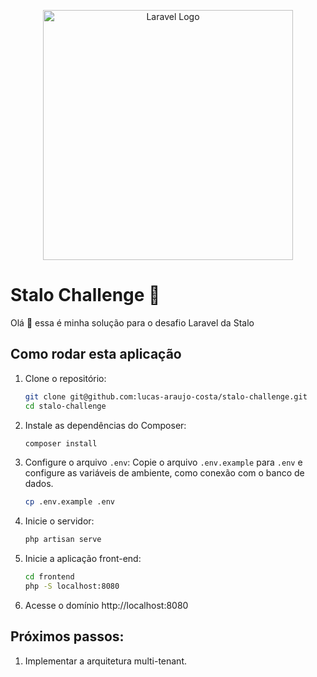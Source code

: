 <p align="center"><a href="https://laravel.com" target="_blank"><img src="https://raw.githubusercontent.com/laravel/art/master/logo-lockup/5%20SVG/2%20CMYK/1%20Full%20Color/laravel-logolockup-cmyk-red.svg" width="400" alt="Laravel Logo"></a></p>

# Stalo Challenge 🚀

Olá 👋 essa é minha solução para o desafio Laravel da Stalo

## Como rodar esta aplicação

1. Clone o repositório:
    ```bash
    git clone git@github.com:lucas-araujo-costa/stalo-challenge.git
    cd stalo-challenge
    ```
2. Instale as dependências do Composer:

    ```bash
    composer install
    ```

3. Configure o arquivo `.env`: Copie o arquivo `.env.example` para `.env` e configure as variáveis de ambiente, como conexão com o banco de dados.

    ```bash
    cp .env.example .env
    ```

4. Inicie o servidor:
    ```bash
    php artisan serve
    ```
5. Inicie a aplicação front-end:
    ```bash
    cd frontend
    php -S localhost:8080
    ```
6. Acesse o domínio http://localhost:8080

## Próximos passos:

1. Implementar a arquitetura multi-tenant.
